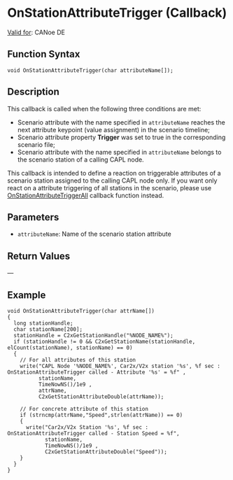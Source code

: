 # OnStationAttributeTrigger (Callback)

[Valid for](../../../Shared/FeatureAvailability.md): CANoe DE

## Function Syntax

```plaintext
void OnStationAttributeTrigger(char attributeName[]);
```

## Description

This callback is called when the following three conditions are met:

- Scenario attribute with the name specified in `attributeName` reaches the next attribute keypoint (value assignment) in the scenario timeline;
- Scenario attribute property **Trigger** was set to true in the corresponding scenario file;
- Scenario attribute with the name specified in `attributeName` belongs to the scenario station of a calling CAPL node.

This callback is intended to define a reaction on triggerable attributes of a scenario station assigned to the calling CAPL node only. If you want only react on a attribute triggering of all stations in the scenario, please use [OnStationAttributeTriggerAll](CAPLfunctionC2xOnStationAttributeTriggerAll.md) callback function instead.

## Parameters

- `attributeName`: Name of the scenario station attribute

## Return Values

—

## Example

```plaintext
void OnStationAttributeTrigger(char attrName[])
{
  long stationHandle;
  char stationName[200];
  stationHandle = C2xGetStationHandle("%NODE_NAME%");
  if (stationHandle != 0 && C2xGetStationName(stationHandle, elCount(stationName), stationName) == 0)
  {
    // For all attributes of this station
    write("CAPL Node '%NODE_NAME%', Car2x/V2x station '%s', %f sec : OnStationAttributeTrigger called - Attribute '%s' = %f" ,
          stationName,
          TimeNowNS()/1e9 ,
          attrName,
          C2xGetStationAttributeDouble(attrName));

    // For concrete attribute of this station
    if (strncmp(attrName,"Speed",strlen(attrName)) == 0)
    {
      write("Car2x/V2x Station '%s', %f sec : OnStationAttributeTrigger called - Station Speed = %f",
            stationName,
            TimeNowNS()/1e9 ,
            C2xGetStationAttributeDouble("Speed"));
    }
  }
}
```
